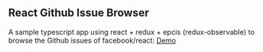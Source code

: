 ## React Github Issue Browser

A sample typescript app using react + redux + epcis (redux-observable) to browse the Github issues of facebook/react: [Demo](https://next-gib.vercel.app/)
